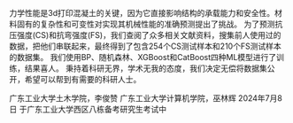   力学性能是3d打印混凝土的关键，因为它直接影响结构的承载能力和安全性。材料固有的复杂性和可变性对实现其机械性能的准确预测提出了挑战。
为了预测抗压强度(CS)和抗弯强度(FS)，我们查阅了众多相关文献资料，搜集前人使用过的数据，把他们串联起来，最终得到了包含254个CS测试样本和210个FS测试样本的数据集。
我们使用BP、随机森林、XGBoost和CatBoost四种ML模型进行了训练，结果喜人。
秉持着科研无界，学术无我的态度，我们决定无偿将数据集公开，希望可以帮到有需要的科研人士。

广东工业大学土木学院，李俊赞
广东工业大学计算机学院，巫林辉
2024年7月8日  于广东工业大学西区八栋备考研究生考试中
